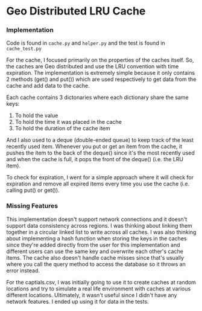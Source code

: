# Geo Distributed LRU Cache

### Implementation
Code is found in `cache.py` and `helper.py` and the test is found in `cache_test.py`

For the cache, I focused primarily on the properties of the caches itself. So, the caches are Geo distributed and use the LRU convention with time expiration. The implementation is extremely simple because it only contains 2 methods (get() and put()) which are used respectively to get data from the cache and add data to the cache.

Each cache contains 3 dictonaries where each dictionary share the same keys:
1. To hold the value
2. To hold the time it was placed in the cache
3. To hold the duration of the cache item 

And I also used to a deque (double-ended queue) to keep track of the least recently used item. Whenever you put or get an item from the cache, it pushes the item to the back of the deque() since it's the most recently used and when the cache is full, it pops the front of the deque() (i.e. the LRU item).

To check for expiration, I went for a simple approach where it will check for expiration and remove all expired items every time you use the cache (i.e. calling put() or get()).

### Missing Features
This implementation doesn't support network connections and it doesn't support data consistency across regions. I was thinking about linking them together in a circular linked list to write across all caches. I was also thinking about implementing a hash function when storing the keys in the caches since they're added directly from the user for this implementation and different users can use the same key and overwrite each other's cache items. The cache also doesn't handle cache misses since that's usually where you call the query method to access the database so it throws an error instead.

For the captials.csv, I was initially going to use it to create caches at random locations and try to simulate a real life environment with caches at various different locations. Ultimately, it wasn't useful since I didn't have any network features. I ended up using it for data in the tests.